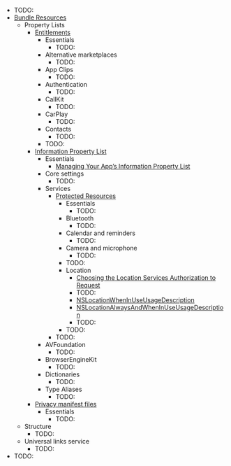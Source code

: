 * TODO:
* [Bundle Resources](documentation.bundleresources.md)
  * Property Lists
    * [Entitlements](documentation.bundleresources.entitlements.md)
      * Essentials
        * TODO:
      * Alternative marketplaces
        * TODO:
      * App Clips
        * TODO:
      * Authentication
        * TODO:
      * CallKit
        * TODO:
      * CarPlay
        * TODO:
      * Contacts
        * TODO:
      * TODO:
    * [Information Property List](documentation.bundleresources.information-property-list.md)
      * Essentials
        * [Managing Your App’s Information Property List](documentation.bundleresources.managing-your-app-s-information-property-list.md)
      * Core settings
        * TODO:
      * Services
        * [Protected Resources](documentation.bundleresources.protected-resources.md)
          * Essentials
            * TODO:
          * Bluetooth
            * TODO:
          * Calendar and reminders
            * TODO:
          * Camera and microphone
            * TODO:
          * TODO:
          * Location
            * [Choosing the Location Services Authorization to Request](documentation.bundleresources.choosing-the-location-services-authorization-to-request.md)
            * TODO:
            * [NSLocationWhenInUseUsageDescription](documentation.bundleresources.information-property-list.nslocationwheninuseusagedescription.md)
            * [NSLocationAlwaysAndWhenInUseUsageDescription](documentation.bundleresources.information-property-list.nslocationalwaysandwheninuseusagedescription.md)
            * TODO:
          * TODO:
        * TODO:
      * AVFoundation
        * TODO:
      * BrowserEngineKit
        * TODO:
      * Dictionaries
        * TODO:
      * Type Aliases
        * TODO:
    * [Privacy manifest files](documentation.bundleresources.privacy-manifest-files.md)
      * Essentials
        * TODO:
  * Structure
    * TODO:
  * Universal links service
    * TODO:
* TODO: